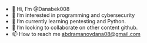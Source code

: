 - 👋 Hi, I’m @Danabek008
- 👀 I’m interested in programming and cybersecurity
- 🌱 I’m currently learning pentesting and Python.
- 💞️ I’m looking to collaborate on other content github.
- 📫 How to reach me abdramanovdana08@gmail.com

<!---
Danabek008/Danabek008 is a ✨ special ✨ repository because its `README.md` (this file) appears on your GitHub profile.
You can click the Preview link to take a look at your changes.
--->
